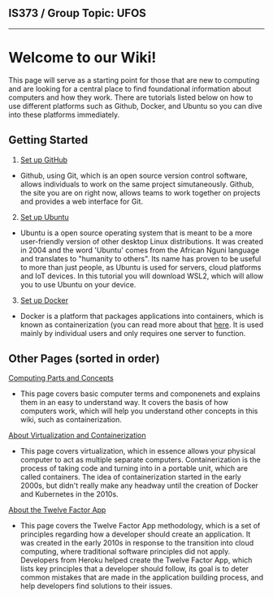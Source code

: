 ## IS373 / Group Topic: UFOS
***
# Welcome to our Wiki! 
This page will serve as a starting point for those that are new to computing and are looking for a central place to find foundational information about computers and how they work. There are tutorials listed below on how to use different platforms such as Github, Docker, and Ubuntu so you can dive into these platforms immediately.
## Getting Started
1. [Set up GitHub](git-github.md)
- Github, using Git, which is an open source version control software, allows individuals to work on the same project simutaneously. Github, the site you are on right now, allows teams to work together on projects and provides a web interface for Git. 
2. [Set up Ubuntu](setup-ubuntu.md)
- Ubuntu is a open source operating system that is meant to be a more user-friendly version of other desktop Linux distributions. It was created in 2004 and the word 'Ubuntu' comes from the African Nguni language and translates to "humanity to others". Its name has proven to be useful to more than just people, as Ubuntu is used for servers, cloud platforms and IoT devices. In this tutorial you will download WSL2, which will allow you to use Ubuntu on your device. 
3. [Set up Docker](about-docker.md)
- Docker is a platform that packages applications into containers, which is known as containerization (you can read more about that [here](virtualization-containerization.md). It is used mainly by individual users and only requires one server to function. 

## Other Pages (sorted in order)

[Computing Parts and Concepts](about-computers-etc.md)
- This page covers basic computer terms and componenets and explains them in an easy to understand way. It covers the basis of how computers work, which will help you understand other concepts in this wiki, such as containerization. 

[About Virtualization and Containerization](virtualization-containerization.md)
- This page covers virtualization, which in essence allows your physical computer to act as multiple separate computers. Containerization is the process of taking code and turning into in a portable unit, which are called containers. The idea of containerization started in the early 2000s, but didn't really make any headway until the creation of Docker and Kubernetes in the 2010s. 

[About the Twelve Factor App](about-12factorapp.md)
- This page covers the Twelve Factor App methodology, which is a set of principles regarding how a developer should create an application. It was created in the early 2010s in response to the transition into cloud computing, where traditional software principles did not apply. Developers from Heroku helped create the Twelve Factor App, which lists key principles that a developer should follow, its goal is to deter common mistakes that are made in the application building process, and help developers find solutions to their issues. 
